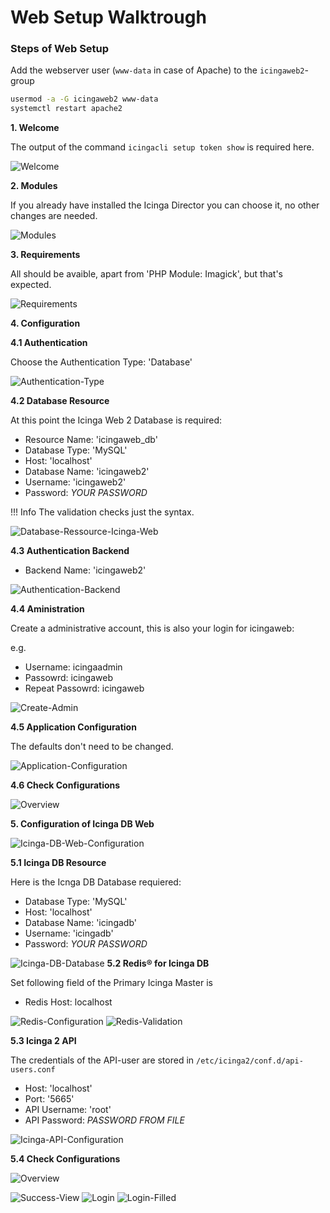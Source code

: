 # Web Setup Walktrough
### Steps of Web Setup



Add the webserver user (`www-data` in case of Apache) to the `icingaweb2`-group

```bash
usermod -a -G icingaweb2 www-data
systemctl restart apache2
```

**1. Welcome**

The output of the command `icingacli setup token show` is required here.

![Welcome](img/web/00-welcome-to-webconfiguration.png)

**2. Modules**

If you already have installed the Icinga Director you can choose it, no other changes are needed.

![Modules](img/web/01-choose-modules.png)

**3. Requirements**

All should be avaible, apart from 'PHP Module: Imagick', but that's expected.

![Requirements](img/web/02-requirements.png)

**4. Configuration**


**4.1 Authentication**

Choose the Authentication Type: 'Database'

![Authentication-Type](img/web/03-authentication-type-database.png)

**4.2 Database Resource**

At this point the Icinga Web 2 Database is required:

- Resource Name: 'icingaweb_db'
- Database Type: 'MySQL'
- Host: 'localhost'
- Database Name: 'icingaweb2'
- Username: 'icingaweb2'
- Password: *YOUR PASSWORD*

!!! Info
    The validation checks just the syntax.

![Database-Ressource-Icinga-Web](img/web/04-icinga-web-database.png)

**4.3 Authentication Backend**

- Backend Name: 'icingaweb2'

![Authentication-Backend](img/web/05-authentication-backend.png)

**4.4 Aministration**

Create a administrative account, this is also your login for icingaweb:

e.g.

- Username: icingaadmin
- Passowrd: icingaweb
- Repeat Passowrd: icingaweb

![Create-Admin](img/web/06-create-admin-account.png)

**4.5 Application Configuration**

The defaults don't need to be changed.

![Application-Configuration](img/web/07-application-configuration.png)

**4.6 Check Configurations**

![Overview](img/web/08-configurration-overview.png)

**5. Configuration of Icinga DB Web**

![Icinga-DB-Web-Configuration](img/web/09-icinga-db-web-configuration.png)

**5.1 Icinga DB Resource**

Here is the Icnga DB Database requiered:

- Database Type: 'MySQL'
- Host: 'localhost'
- Database Name: 'icingadb'
- Username: 'icingadb'
- Password: *YOUR PASSWORD*

![Icinga-DB-Database](img/web/10-icinga-db-database.png
)
**5.2 Redis® for Icinga DB**

Set following field of the Primary Icinga Master is
- Redis Host: localhost

![Redis-Configuration](img/web/11-redis-configuration.png)
![Redis-Validation](img/web/12-redis-validation.png)


**5.3 Icinga 2 API**

The credentials of the API-user are stored in `/etc/icinga2/conf.d/api-users.conf`

- Host: 'localhost'
- Port: '5665'
- API Username: 'root'
- API Password: *PASSWORD FROM FILE*

![Icinga-API-Configuration](img/web/13-icinga-api-configuration.png)

**5.4 Check Configurations**

![Overview](img/web/14-configuration-overview-2.png)

![Success-View](img/web/15-success-view.png)
![Login](img/web/16-login-page.png)
![Login-Filled](img/web/17-admin-login.png)